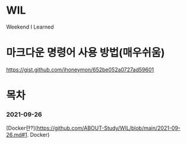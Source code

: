 # WIL
Weekend I Learned

# 마크다운 명령어 사용 방법(매우쉬움)
https://gist.github.com/ihoneymon/652be052a0727ad59601

# 목차
### 2021-09-26
[Docker란?](https://github.com/ABOUT-Study/WIL/blob/main/2021-09-26.md#1. Docker)





